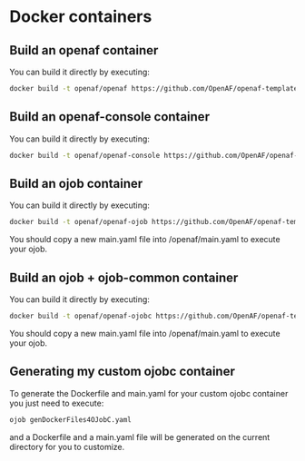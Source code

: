 # Docker containers

## Build an openaf container

You can build it directly by executing:

````bash
docker build -t openaf/openaf https://github.com/OpenAF/openaf-templates.git#:docker/openaf
````

## Build an openaf-console container

You can build it directly by executing:

````bash
docker build -t openaf/openaf-console https://github.com/OpenAF/openaf-templates.git#:docker/openaf-console
````

## Build an ojob container

You can build it directly by executing:

````bash
docker build -t openaf/openaf-ojob https://github.com/OpenAF/openaf-templates.git#:docker/oJob
````

You should copy a new main.yaml file into /openaf/main.yaml to execute your ojob.

## Build an ojob + ojob-common container

You can build it directly by executing:

````bash
docker build -t openaf/openaf-ojobc https://github.com/OpenAF/openaf-templates.git#:docker/oJobC
````

You should copy a new main.yaml file into /openaf/main.yaml to execute your ojob.

## Generating my custom ojobc container

To generate the Dockerfile and main.yaml for your custom ojobc container you just need to execute:

````bash
ojob genDockerFiles4OJobC.yaml
````

and a Dockerfile and a main.yaml file will be generated on the current directory for you to customize.